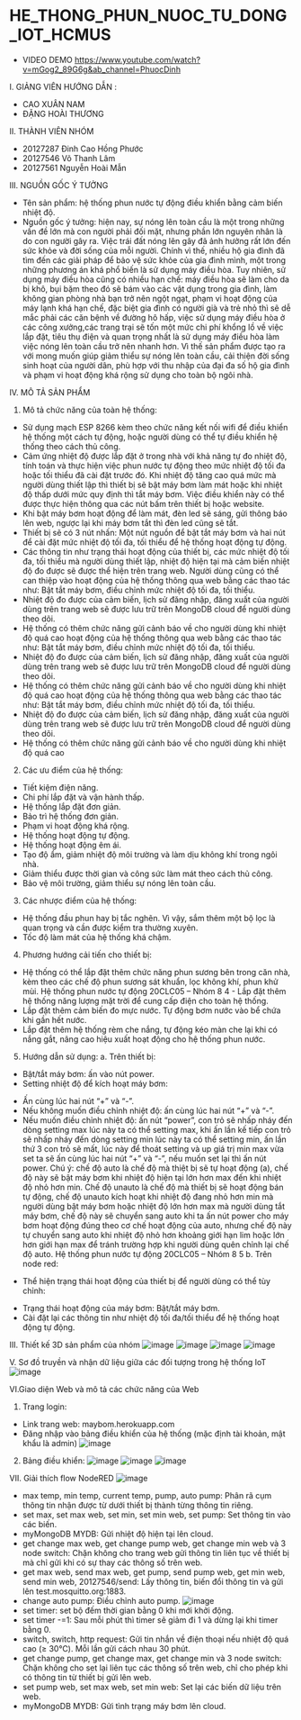 # HE_THONG_PHUN_NUOC_TU_DONG_IOT_HCMUS
* VIDEO DEMO
https://www.youtube.com/watch?v=mGog2_89G6g&ab_channel=PhuocDinh

I. GIẢNG VIÊN HƯỚNG DẪN :
- CAO XUÂN NAM
- ĐẶNG HOÀI THƯƠNG

II. THÀNH VIÊN NHÓM
- 20127287 Đinh Cao Hồng Phước
- 20127546 Võ Thanh Lâm 
- 20127561 Nguyễn Hoài Mẫn 

III. NGUỒN GỐC Ý TƯỞNG
- Tên sản phẩm: hệ thống phun nước tự động điều khiển bằng cảm biến nhiệt độ.
- Nguồn gốc ý tưởng: hiện nay, sự nóng lên toàn cầu là một trong những vấn đề lớn 
mà con người phải đối mặt, nhưng phần lớn nguyên nhân là do con người gây ra. 
Việc trái đất nóng lên gây đã ảnh hưởng rất lớn đến sức khỏe và đời sống của mỗi 
người. Chính vì thế, nhiều hộ gia đình đã tìm đến các giải pháp để bảo vệ sức khỏe 
của gia đình mình, một trong những phương án khá phổ biến là sử dụng máy điều 
hòa. Tuy nhiên, sử dụng máy điều hòa cũng có nhiều hạn chế: máy điều hòa sẽ làm 
cho da bị khô, bụi bặm theo đó sẽ bám vào các vật dụng trong gia đình, làm không 
gian phòng nhà bạn trở nên ngột ngạt, phạm vi hoạt động của máy lạnh khá hạn chế, 
đặc biệt gia đình có người già và trẻ nhỏ thì sẽ dễ mắc phải các căn bệnh về đường 
hô hấp, việc sử dụng máy điều hòa ở các công xưởng,các trang trại sẽ tốn một mức 
chi phí khổng lồ về việc lắp đặt, tiêu thụ điện và quan trọng nhất là sử dụng máy 
điều hòa làm việc nóng lên toàn cầu trở nên nhanh hơn. Vì thế sản phẩm được tạo ra 
với mong muốn giúp giảm thiểu sự nóng lên toàn cầu, cải thiện đời sống sinh hoạt 
của người dân, phù hợp với thu nhập của đại đa số hộ gia đình và phạm vi hoạt động 
khá rộng sử dụng cho toàn bộ ngôi nhà.

IV. MÔ TẢ SẢN PHẨM
1. Mô tả chức năng của toàn hệ thống: 
- Sử dụng mạch ESP 8266 kèm theo chức năng kết nối wifi để điều khiển hệ
thống một cách tự động, hoặc người dùng có thể tự điều khiển hệ thống theo 
cách thủ công.
- Cảm ứng nhiệt độ được lắp đặt ở trong nhà với khả năng tự đo nhiệt độ, tính 
toán và thực hiện việc phun nước tự động theo mức nhiệt độ tối đa hoặc tối 
thiểu đã cài đặt trước đó. Khi nhiệt độ tăng cao quá mức mà người dùng thiết 
lập thì thiết bị sẽ bật máy bơm làm mát hoặc khi nhiệt độ thấp dưới mức quy 
định thì tắt máy bơm. Việc điều khiển này có thể được thực hiện thông qua 
các nút bấm trên thiết bị hoặc website.
- Khi bật máy bơm hoạt động để làm mát, đèn led sẽ sáng, gửi thông báo lên 
web, ngược lại khi máy bơm tắt thì đèn led cũng sẽ tắt.
- Thiết bị sẽ có 3 nút nhấn: Một nút nguồn để bật tắt máy bơm và hai nút để
cài đặt mức nhiệt độ tối đa, tối thiểu để hệ thống hoạt động tự động.
- Các thông tin như trạng thái hoạt động của thiết bị, các mức nhiệt độ tối đa, 
tối thiểu mà người dùng thiết lập, nhiệt độ hiện tại mà cảm biến nhiệt độ đo 
được sẽ được thể hiện trên trang web. Người dùng cũng có thể can thiệp vào 
hoạt động của hệ thống thông qua web bằng các thao tác như: Bật tắt máy 
bơm, điều chỉnh mức nhiệt độ tối đa, tối thiểu.
- Nhiệt độ đo được của cảm biến, lịch sử đăng nhập, đăng xuất của người dùng 
trên trang web sẽ được lưu trữ trên MongoDB cloud để người dùng theo dõi.
- Hệ thống có thêm chức năng gửi cảnh báo về cho người dùng khi nhiệt độ
quá cao
hoạt động của hệ thống thông qua web bằng các thao tác như: Bật tắt máy 
bơm, điều chỉnh mức nhiệt độ tối đa, tối thiểu.
- Nhiệt độ đo được của cảm biến, lịch sử đăng nhập, đăng xuất của người dùng 
trên trang web sẽ được lưu trữ trên MongoDB cloud để người dùng theo dõi.
- Hệ thống có thêm chức năng gửi cảnh báo về cho người dùng khi nhiệt độ
quá cao
hoạt động của hệ thống thông qua web bằng các thao tác như: Bật tắt máy 
bơm, điều chỉnh mức nhiệt độ tối đa, tối thiểu.
- Nhiệt độ đo được của cảm biến, lịch sử đăng nhập, đăng xuất của người dùng 
trên trang web sẽ được lưu trữ trên MongoDB cloud để người dùng theo dõi.
- Hệ thống có thêm chức năng gửi cảnh báo về cho người dùng khi nhiệt độ
quá cao

2. Các ưu điểm của hệ thống:
- Tiết kiệm điện năng.
- Chi phí lắp đặt và vận hành thấp.
- Hệ thống lắp đặt đơn giản.
- Bảo trì hệ thống đơn giản.
- Phạm vi hoạt động khá rộng.
- Hệ thống hoạt động tự động.
- Hệ thống hoạt động êm ái.
- Tạo độ ẩm, giảm nhiệt độ môi trường và làm dịu không khí trong ngôi nhà.
- Giảm thiểu được thời gian và công sức làm mát theo cách thủ công.
- Bảo vệ môi trường, giảm thiểu sự nóng lên toàn cầu.

3. Các nhược điểm của hệ thống:
- Hệ thống đầu phun hay bị tắc nghẽn. Vì vậy, sắm thêm một bộ lọc là quan 
trọng và cần được kiểm tra thường xuyên.
- Tốc độ làm mát của hệ thống khá chậm.

4. Phương hướng cải tiến cho thiết bị: 
- Hệ thống có thể lắp đặt thêm chức năng phun sương bên trong căn nhà, kèm 
theo các chế độ phun sương sát khuẩn, lọc không khí, phun khử mùi.
Hệ thống phun nước tự động 20CLC05 – Nhóm 8 4 - Lắp đặt thêm hệ thống năng lượng mặt trời để cung cấp điện cho toàn hệ
thống.
- Lắp đặt thêm cảm biến đo mực nước. Tự động bơm nước vào bể chứa khi 
gần hết nước.
- Lắp đặt thêm hệ thống rèm che nắng, tự động kéo màn che lại khi có nắng 
gắt, nâng cao hiệu xuất hoạt động cho hệ thống phun nước.

5. Hướng dẫn sử dụng:
a. Trên thiết bị: 
- Bật/tắt máy bơm: ấn vào nút power.
- Setting nhiệt độ để kích hoạt máy bơm:
+ Ấn cùng lúc hai nút “+” và “-”.
+ Nếu không muốn điều chỉnh nhiệt độ: ấn cùng lúc hai nút “+” và “-”.
+ Nếu muốn điều chỉnh nhiệt độ: ấn nút “power”, con trỏ sẽ nhấp 
nháy đến dòng setting max lúc này ta có thể setting max, khi ấn lần kế
tiếp con trỏ sẽ nhấp nháy đến dòng setting min lúc này ta có thể setting 
min, ấn lần thứ 3 con trỏ sẽ mất, lúc này để thoát setting và up giá trị
min max vừa set ta sẽ ấn cùng lúc hai nút “+” và “-”, nếu muốn set lại 
thì ấn nút power.
Chú ý: chế độ auto là chế độ mà thiệt bị sẽ tự hoạt động (a), chế độ này sẽ bật 
máy bơm khi nhiệt độ hiện tại lớn hơn max đến khi nhiệt độ nhỏ hơn min. Chế độ unauto là chế độ mà thiết bị sẽ hoạt động bán tự động, chế độ unauto kích 
hoạt khi nhiệt độ đang nhỏ hơn min mà người dùng bật máy bơm hoặc nhiệt 
độ lớn hơn max mà người dùng tắt máy bơm, chế độ này sẽ chuyển sang auto 
khi ta ấn nút power cho máy bơm hoạt động đúng theo cơ chế hoạt động của 
auto, nhưng chế độ này tự chuyển sang auto khi nhiệt độ nhỏ hơn khoảng giới 
hạn lim hoặc lớn hơn giới hạn max để tránh trường hợp khi người dùng quên 
chỉnh lại chế độ auto.
Hệ thống phun nước tự động 20CLC05 – Nhóm 8 5
b. Trên node red: 
- Thể hiện trạng thái hoạt động của thiết bị để người dùng có thể tùy chỉnh:
+ Trạng thái hoạt động của máy bơm: Bật/tắt máy bơm.
+ Cài đặt lại các thông tin như nhiệt độ tối đa/tối thiểu để hệ thống hoạt 
động tự động.

III. Thiết kế 3D sản phẩm của nhóm
![image](https://user-images.githubusercontent.com/74586096/221396457-30e2e9e0-1719-4df6-8e6c-5bd908bc296c.png)
![image](https://user-images.githubusercontent.com/74586096/221396474-639ba57a-89e6-4d96-9794-2a1627f718df.png)
![image](https://user-images.githubusercontent.com/74586096/221396477-8862ee31-7bd5-49fb-8f2d-f8595410e744.png)
![image](https://user-images.githubusercontent.com/74586096/221396482-55592164-ec06-47df-9d07-4432f6c51711.png)

V. Sơ đồ truyền và nhận dữ liệu giữa các đối tượng trong hệ thống IoT
![image](https://user-images.githubusercontent.com/74586096/221396495-849a9a80-fe92-4e2a-beed-d0e296d8d714.png)

VI.Giao diện Web và mô tả các chức năng của Web
1. Trang login: 
- Link trang web: maybom.herokuapp.com
- Đăng nhập vào bảng điều khiển của hệ thống (mặc định tài khoản, mật khẩu 
là admin)
![image](https://user-images.githubusercontent.com/74586096/221396516-2ebfb9bf-d413-491f-8f7a-38c70ef819de.png)
2. Bảng điều khiển:
![image](https://user-images.githubusercontent.com/74586096/221396535-11923c65-4ebb-4ca5-b354-e58c59195d11.png)
![image](https://user-images.githubusercontent.com/74586096/221396542-2feae795-f1fc-4217-a9fa-5b1d4b5d7ac4.png)
![image](https://user-images.githubusercontent.com/74586096/221396549-05921c03-bab9-45a1-ac7d-b6802132a30f.png)

VII. Giải thích flow NodeRED
![image](https://user-images.githubusercontent.com/74586096/221396570-076a6894-4083-422e-974b-5f55ce69145a.png)
- max temp, min temp, current temp, pump, auto pump: Phân rã cụm thông tin nhận 
được từ dưới thiết bị thành từng thông tin riêng.
- set max, set max web, set min, set min web, set pump: Set thông tin vào các biến.
- myMongoDB MYDB: Gửi nhiệt độ hiện tại lên cloud.
- get change max web, get change pump web, get change min web và 3 node switch:
Chặn không cho trang web gửi thông tin liên tục về thiết bị mà chỉ gửi khi có sự thay 
các thông số trên web.
- get max web, send max web, get pump, send pump web, get min web, send min 
web, 20127546/send: Lấy thông tin, biến đổi thông tin và gửi lên 
test.mosquitto.org:1883.
- change auto pump: Điều chỉnh auto pump.
![image](https://user-images.githubusercontent.com/74586096/221396580-6ea1463a-cfdf-4423-bc4e-7e18a0b1e47e.png)
- set timer: set bộ đếm thời gian bằng 0 khi mới khởi động.
- set timer -=1: Sau mỗi phút thì timer sẽ giảm đi 1 và dừng lại khi timer bằng 0.
- switch, switch, http request: Gửi tin nhắn về điện thoại nếu nhiệt độ quá cao 
(≥ 30℃). Mỗi lần gửi cách nhau 30 phút.
- get change pump, get change max, get change min và 3 node switch: Chặn không 
cho set lại liên tục các thông số trên web, chỉ cho phép khi có thông tin từ thiết bị 
gửi lên web.
- set pump web, set max web, set min web: Set lại các biến dữ liệu trên web.
- myMongoDB MYDB: Gửi tình trạng máy bơm lên cloud.





